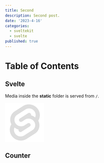 ```yaml
---
title: Second
description: Second post.
date: '2023-4-16'
categories:
  - sveltekit
  - svelte
published: true
---
```


<script>
  import Counter from './counter.svelte'
</script>

# Table of Contents

## Svelte

Media inside the **static** folder is served from `/`.

![Svelte](favicon.png)

## Counter

<Counter />

